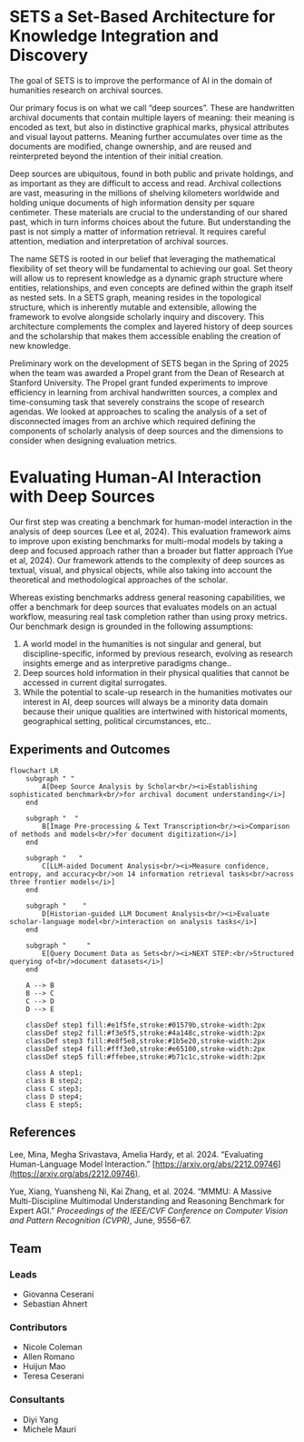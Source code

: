 # SETS a Set-Based Architecture for Knowledge Integration and Discovery

The goal of SETS is to improve the performance of AI in the domain of humanities research on archival sources. 

Our primary focus is on what we call “deep sources”. These are handwritten archival documents that contain multiple layers of meaning: their meaning is encoded as text, but also in distinctive graphical marks, physical attributes and visual layout patterns. Meaning further accumulates over time as the documents are modified, change ownership, and are reused and reinterpreted beyond the intention of their initial creation. 

Deep sources are ubiquitous, found in both public and private holdings, and as important as they are difficult to access and read. Archival collections are vast, measuring in the millions of shelving kilometers worldwide and holding unique documents of high information density per square centimeter. These materials  are crucial to the understanding of our shared past, which in turn informs choices about the future. But understanding the past is not simply a matter of information retrieval. It requires careful attention, mediation and interpretation of archival sources. 

The name SETS is rooted in our belief that leveraging the mathematical flexibility of set theory will be fundamental to achieving our goal. Set theory will allow us to represent knowledge as a dynamic graph structure where entities, relationships, and even concepts are defined within the graph itself as nested sets. In a SETS graph, meaning resides in the topological structure, which is inherently mutable and extensible, allowing the framework to evolve alongside scholarly inquiry and discovery. This architecture complements the complex and layered history of deep sources and the scholarship that makes them accessible enabling the creation of new knowledge.

Preliminary work on the development of SETS began in the Spring of 2025 when the team was awarded a Propel grant from the Dean of Research at Stanford University. The Propel grant funded experiments to improve efficiency in learning from archival handwritten sources, a complex and time-consuming task that severely constrains the scope of research agendas. We looked at approaches to scaling the analysis of a set of disconnected images from an archive which required defining the components of scholarly analysis of deep sources and the dimensions to consider when designing evaluation metrics.

# Evaluating Human-AI Interaction with Deep Sources 

Our first step was creating a benchmark for human-model interaction in the analysis of deep sources (Lee et al, 2024). This evaluation framework aims to improve upon existing benchmarks for multi-modal models by taking a deep and focused approach rather than a broader but flatter approach (Yue et al, 2024). Our framework attends to the complexity of deep sources as textual, visual, and physical objects, while also taking into account the theoretical and methodological approaches of the scholar. 

Whereas existing benchmarks address general reasoning capabilities, we offer a benchmark for deep sources that evaluates models on an actual workflow, measuring real task completion rather than using proxy metrics. Our benchmark design is grounded in the following assumptions:

1. A world model in the humanities is not singular and general, but discipline-specific, informed by previous research,  evolving as research insights emerge and as interpretive paradigms change..  
2. Deep sources hold information in their physical qualities that cannot be accessed in current digital surrogates.  
3. While the potential to scale-up research in the humanities motivates our interest in AI, deep sources will always be a minority data domain because their unique qualities are intertwined with historical moments, geographical setting, political circumstances, etc..

## Experiments and Outcomes
```mermaid
flowchart LR
    subgraph " "
        A[Deep Source Analysis by Scholar<br/><i>Establishing sophisticated benchmark<br/>for archival document understanding</i>]
    end
    
    subgraph "  "
        B[Image Pre-processing & Text Transcription<br/><i>Comparison of methods and models<br/>for document digitization</i>]
    end
    
    subgraph "   "
        C[LLM-aided Document Analysis<br/><i>Measure confidence, entropy, and accuracy<br/>on 14 information retrieval tasks<br/>across three frontier models</i>]
    end
    
    subgraph "    "
        D[Historian-guided LLM Document Analysis<br/><i>Evaluate scholar-language model<br/>interaction on analysis tasks</i>]
    end
    
    subgraph "     "
        E[Query Document Data as Sets<br/><i>NEXT STEP:<br/>Structured querying of<br/>document datasets</i>]
    end
    
    A --> B
    B --> C  
    C --> D
    D --> E
    
    classDef step1 fill:#e1f5fe,stroke:#01579b,stroke-width:2px
    classDef step2 fill:#f3e5f5,stroke:#4a148c,stroke-width:2px
    classDef step3 fill:#e8f5e8,stroke:#1b5e20,stroke-width:2px
    classDef step4 fill:#fff3e0,stroke:#e65100,stroke-width:2px
    classDef step5 fill:#ffebee,stroke:#b71c1c,stroke-width:2px
    
    class A step1;
    class B step2;
    class C step3;
    class D step4;
    class E step5;
```

## References

Lee, Mina, Megha Srivastava, Amelia Hardy, et al. 2024\. “Evaluating Human-Language Model Interaction.” [https://arxiv.org/abs/2212.09746](https://arxiv.org/abs/2212.09746).

Yue, Xiang, Yuansheng Ni, Kai Zhang, et al. 2024\. “MMMU: A Massive Multi-Discipline Multimodal Understanding and Reasoning Benchmark for Expert AGI.” *Proceedings of the IEEE/CVF Conference on Computer Vision and Pattern Recognition (CVPR)*, June, 9556–67.

## 

## Team

### Leads  
- Giovanna Ceserani  
- Sebastian Ahnert  
### Contributors  
- Nicole Coleman  
- Allen Romano  
- Huijun Mao  
- Teresa Ceserani  
### Consultants  
- Diyi Yang  
- Michele Mauri
